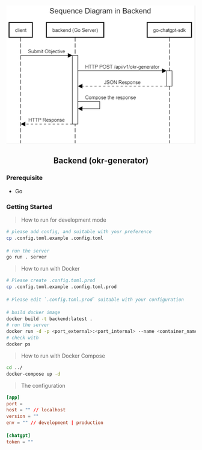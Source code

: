 <div align="center">
    <img src="./assets/sq-backend.png" />
    <h2>Backend (okr-generator)</h2>
</div>

### Prerequisite

- Go

### Getting Started

> How to run for development mode

```bash
# please add config, and suitable with your preference
cp .config.toml.example .config.toml

# run the server
go run . server
```

> How to run with Docker

```bash
# Please create .config.toml.prod
cp .config.toml.example .config.toml.prod

# Please edit `.config.toml.prod` suitable with your configuration

# build docker image
docker build -t backend:latest .
# run the server
docker run -d -p <port_external>:<port_internal> --name <container_name> backend:latest
# check with
docker ps
```

> How to run with Docker Compose

```bash
cd ../
docker-compose up -d
```

> The configuration

```toml
[app]
port =
host = "" // localhost
version = ""
env = "" // development | production

[chatgpt]
token = ""
```
